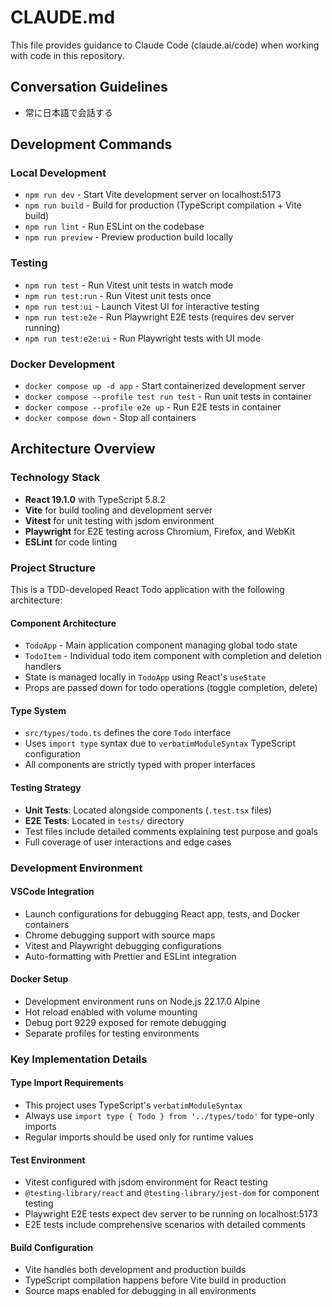 # CLAUDE.md

This file provides guidance to Claude Code (claude.ai/code) when working with code in this repository.

## Conversation Guidelines

- 常に日本語で会話する

## Development Commands

### Local Development

- `npm run dev` - Start Vite development server on localhost:5173
- `npm run build` - Build for production (TypeScript compilation + Vite build)
- `npm run lint` - Run ESLint on the codebase
- `npm run preview` - Preview production build locally

### Testing

- `npm run test` - Run Vitest unit tests in watch mode
- `npm run test:run` - Run Vitest unit tests once
- `npm run test:ui` - Launch Vitest UI for interactive testing
- `npm run test:e2e` - Run Playwright E2E tests (requires dev server running)
- `npm run test:e2e:ui` - Run Playwright tests with UI mode

### Docker Development

- `docker compose up -d app` - Start containerized development server
- `docker compose --profile test run test` - Run unit tests in container
- `docker compose --profile e2e up` - Run E2E tests in container
- `docker compose down` - Stop all containers

## Architecture Overview

### Technology Stack

- **React 19.1.0** with TypeScript 5.8.2
- **Vite** for build tooling and development server
- **Vitest** for unit testing with jsdom environment
- **Playwright** for E2E testing across Chromium, Firefox, and WebKit
- **ESLint** for code linting

### Project Structure

This is a TDD-developed React Todo application with the following architecture:

#### Component Architecture

- `TodoApp` - Main application component managing global todo state
- `TodoItem` - Individual todo item component with completion and deletion handlers
- State is managed locally in `TodoApp` using React's `useState`
- Props are passed down for todo operations (toggle completion, delete)

#### Type System

- `src/types/todo.ts` defines the core `Todo` interface
- Uses `import type` syntax due to `verbatimModuleSyntax` TypeScript configuration
- All components are strictly typed with proper interfaces

#### Testing Strategy

- **Unit Tests**: Located alongside components (`.test.tsx` files)
- **E2E Tests**: Located in `tests/` directory
- Test files include detailed comments explaining test purpose and goals
- Full coverage of user interactions and edge cases

### Development Environment

#### VSCode Integration

- Launch configurations for debugging React app, tests, and Docker containers
- Chrome debugging support with source maps
- Vitest and Playwright debugging configurations
- Auto-formatting with Prettier and ESLint integration

#### Docker Setup

- Development environment runs on Node.js 22.17.0 Alpine
- Hot reload enabled with volume mounting
- Debug port 9229 exposed for remote debugging
- Separate profiles for testing environments

### Key Implementation Details

#### Type Import Requirements

- This project uses TypeScript's `verbatimModuleSyntax`
- Always use `import type { Todo } from '../types/todo'` for type-only imports
- Regular imports should be used only for runtime values

#### Test Environment

- Vitest configured with jsdom environment for React testing
- `@testing-library/react` and `@testing-library/jest-dom` for component testing
- Playwright E2E tests expect dev server to be running on localhost:5173
- E2E tests include comprehensive scenarios with detailed comments

#### Build Configuration

- Vite handles both development and production builds
- TypeScript compilation happens before Vite build in production
- Source maps enabled for debugging in all environments
